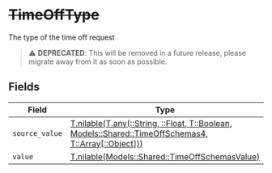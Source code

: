 # ~~TimeOffType~~

The type of the time off request

> :warning: **DEPRECATED**: This will be removed in a future release, please migrate away from it as soon as possible.


## Fields

| Field                                                                                                                                                    | Type                                                                                                                                                     | Required                                                                                                                                                 | Description                                                                                                                                              |
| -------------------------------------------------------------------------------------------------------------------------------------------------------- | -------------------------------------------------------------------------------------------------------------------------------------------------------- | -------------------------------------------------------------------------------------------------------------------------------------------------------- | -------------------------------------------------------------------------------------------------------------------------------------------------------- |
| `source_value`                                                                                                                                           | [T.nilable(T.any(::String, ::Float, T::Boolean, Models::Shared::TimeOffSchemas4, T::Array[::Object]))](../../models/shared/timeoffschemassourcevalue.md) | :heavy_minus_sign:                                                                                                                                       | N/A                                                                                                                                                      |
| `value`                                                                                                                                                  | [T.nilable(Models::Shared::TimeOffSchemasValue)](../../models/shared/timeoffschemasvalue.md)                                                             | :heavy_minus_sign:                                                                                                                                       | N/A                                                                                                                                                      |
